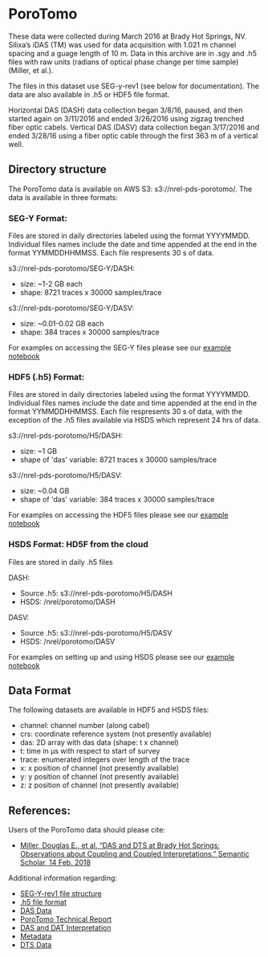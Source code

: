 # PoroTomo

These data were collected during March 2016 at Brady Hot Springs, NV. Silixa’s
iDAS (TM) was used for data acquisition with 1.021 m channel spacing and a
guage length of 10 m. Data in this archive are in .sgy and .h5 files with raw
units (radians of optical phase change per time sample) (Miller, et al.).

The files in this dataset use SEG-y-rev1 (see below for documentation). The
data are also available in .h5 or HDF5 file format.

Horizontal DAS (DASH) data collection began 3/8/16, paused, and then started
again on 3/11/2016 and ended 3/26/2016 using zigzag trenched fiber optic
cabels. Vertical DAS (DASV) data collection began 3/17/2016 and ended 3/28/16
using a fiber optic cable through the first 363 m of a vertical well.

## Directory structure

The PoroTomo data is available on AWS S3: s3://nrel-pds-porotomo/. The data is
available in three formats:

### SEG-Y Format:

Files are stored in daily directories labeled using the format YYYYMMDD.
Individual files names include the date and time appended at the end in the
format YYMMDDHHMMSS. Each file respresents 30 s of data.

s3://nrel-pds-porotomo/SEG-Y/DASH:
- size: ~1-2 GB each
- shape: 8721 traces x 30000 samples/trace

s3://nrel-pds-porotomo/SEG-Y/DASV:
- size: ~0.01-0.02 GB each
- shape: 384 traces x 30000 samples/trace

For examples on accessing the SEG-Y files please see our [example notebook](https://github.com/openEDI/documentation/blob/master/PoroTomo/PoroTomo_Distributed_Acoustic_Sensing_(DAS)_Data_SEGY.ipynb)

### HDF5 (.h5) Format:

Files are stored in daily directories labeled using the format YYYYMMDD.
Individual files names include the date and time appended at the end in the
format YYMMDDHHMMSS. Each file respresents 30 s of data, with the exception of
the .h5 files available via HSDS which represent 24 hrs of data.

s3://nrel-pds-porotomo/H5/DASH:
- size: ~1 GB
- shape of 'das' variable: 8721 traces x 30000 samples/trace

s3://nrel-pds-porotomo/H5/DASV:
- size: ~0.04 GB
- shape of 'das' variable: 384 traces x 30000 samples/trace

For examples on accessing the HDF5 files please see our [example notebook](https://github.com/openEDI/documentation/blob/master/PoroTomo/PoroTomo_Distributed_Acoustic_Sensing_(DAS)_Data_hdf5.ipynb)

### HSDS Format: HD5F from the cloud

Files are stored in daily .h5 files

DASH:
- Source .h5: s3://nrel-pds-porotomo/H5/DASH
- HSDS: /nrel/porotomo/DASH

DASV:
- Source .h5: s3://nrel-pds-porotomo/H5/DASV
- HSDS: /nrel/porotomo/DASV

For examples on setting up and using HSDS please see our [example notebook](https://github.com/openEDI/documentation/blob/master/PoroTomo/PoroTomo_Distributed_Acoustic_Sensing_(DAS)_Data_hsds.ipynb)

## Data Format

The following datasets are available in HDF5 and HSDS files:

- channel: channel number (along cabel)
- crs: coordinate reference system (not presently available)
- das: 2D array with das data (shape: t x channel)
- t: time in µs with respect to start of survey
- trace: enumerated integers over length of the trace
- x: x position of channel (not presently available)
- y: y position of channel (not presently available)
- z: z position of channel (not presently available)

## References:

Users of the PoroTomo data should please cite:
- [Miller, Douglas E., et al. “DAS and DTS at Brady Hot Springs: Observations about Coupling and Coupled Interpretations.” Semantic Scholar, 14 Feb. 2018](pdfs.semanticscholar.org/048f/419e3c2b4de348a7166b13cab3bc0d56afdc.pdf)

Additional information regarding:
- [SEG-Y-rev1 file structure](https://seg.org/Portals/0/SEG/News%20and%20Resources/Technical%20Standards/seg_y_rev1.pdf)
- [.h5 file format](https://support.hdfgroup.org/HDF5/doc/H5.format.html)
- [DAS Data](http://dx.doi.org/10.1093/gji/ggy102)
- [PoroTomo Technical Report](https://www.osti.gov/servlets/purl/1499141)
- [DAS and DAT Interpretation](https://pangea.stanford.edu/ERE/pdf/IGAstandard/SGW/2018/Miller.pdf)
- [Metadata](https://gdr.openei.org/submissions/825)
- [DTS Data](https://gdr.openei.org/submissions/853)

